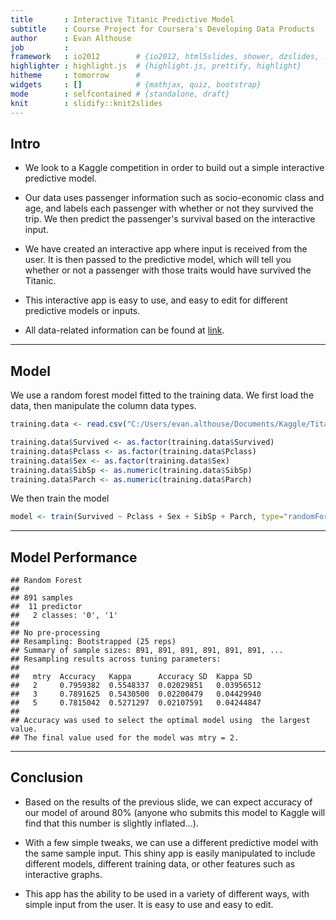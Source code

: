 ```yaml
---
title       : Interactive Titanic Predictive Model
subtitle    : Course Project for Coursera's Developing Data Products
author      : Evan Althouse
job         : 
framework   : io2012        # {io2012, html5slides, shower, dzslides, ...}
highlighter : highlight.js  # {highlight.js, prettify, highlight}
hitheme     : tomorrow      # 
widgets     : []            # {mathjax, quiz, bootstrap}
mode        : selfcontained # {standalone, draft}
knit        : slidify::knit2slides
---
```


## Intro

* We look to a Kaggle competition in order to build out a simple interactive predictive model. 

* Our data uses passenger information such as socio-economic class and age, and labels each passenger with whether or not they survived the trip. We then predict the passenger's survival based on the interactive input.

* We have created an interactive app where input is received from the user. It is then passed to the predictive model, which will tell you whether or not a passenger with those traits would have survived the Titanic.

* This interactive app is easy to use, and easy to edit for different predictive models or inputs.

* All data-related information can be found at [link](https://www.kaggle.com/c/titanic).

---

## Model

We use a random forest model fitted to the training data. We first load the data, then manipulate the column data types. 


```r
training.data <- read.csv("C:/Users/evan.althouse/Documents/Kaggle/Titanic/train.csv")

training.data$Survived <- as.factor(training.data$Survived)
training.data$Pclass <- as.factor(training.data$Pclass)
training.data$Sex <- as.factor(training.data$Sex)
training.data$SibSp <- as.numeric(training.data$SibSp)
training.data$Parch <- as.numeric(training.data$Parch)
```

We then train the model


```r
model <- train(Survived ~ Pclass + Sex + SibSp + Parch, type="randomForest", data=training.data)
```

---

## Model Performance


```
## Random Forest 
## 
## 891 samples
##  11 predictor
##   2 classes: '0', '1' 
## 
## No pre-processing
## Resampling: Bootstrapped (25 reps) 
## Summary of sample sizes: 891, 891, 891, 891, 891, 891, ... 
## Resampling results across tuning parameters:
## 
##   mtry  Accuracy   Kappa      Accuracy SD  Kappa SD  
##   2     0.7959382  0.5548337  0.02029851   0.03956512
##   3     0.7891625  0.5430500  0.02200479   0.04429940
##   5     0.7815042  0.5271297  0.02107591   0.04244847
## 
## Accuracy was used to select the optimal model using  the largest value.
## The final value used for the model was mtry = 2.
```

---

## Conclusion

* Based on the results of the previous slide, we can expect accuracy of our model of around 80% (anyone who submits this model to Kaggle will find that this number is slightly inflated...). 

* With a few simple tweaks, we can use a different predictive model with the same sample input. This shiny app is easily manipulated to include different models, different training data, or other features such as interactive graphs. 

* This app has the ability to be used in a variety of different ways, with simple input from the user. It is easy to use and easy to edit.
